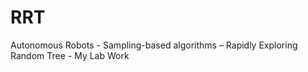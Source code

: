 RRT
===

Autonomous Robots - Sampling-based algorithms – Rapidly Exploring Random Tree - My Lab Work
